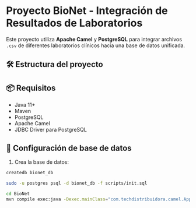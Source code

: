 # Proyecto BioNet - Integración de Resultados de Laboratorios

Este proyecto utiliza **Apache Camel** y **PostgreSQL** para integrar archivos `.csv` de diferentes laboratorios clínicos hacia una base de datos unificada.

## 🛠 Estructura del proyecto


## 📦 Requisitos

- Java 11+
- Maven
- PostgreSQL
- Apache Camel
- JDBC Driver para PostgreSQL

## 🐘 Configuración de base de datos

1. Crea la base de datos:

```bash
createdb bionet_db

sudo -u postgres psql -d bionet_db -f scripts/init.sql

cd BioNet
mvn compile exec:java -Dexec.mainClass="com.techdistribuidora.camel.App"
